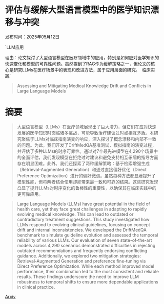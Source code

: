 # 评估与缓解大型语言模型中的医学知识漂移与冲突

发布时间：2025年05月12日

`LLM应用

理由：论文探讨了大型语言模型在医疗领域中的应用，特别是如何应对医学知识的快速变化和模型的可靠性问题。虽然提到了RAG作为缓解策略之一，但论文的核心是研究LLMs在医疗场景中的表现和改进方法，属于应用层面的研究。` `临床实践`

> Assessing and Mitigating Medical Knowledge Drift and Conflicts in Large Language Models

# 摘要

> 大型语言模型（LLMs）在医疗领域展现出了巨大潜力，但它们在应对快速发展的医学知识时面临诸多挑战，可能导致治疗建议过时或相互矛盾。本研究聚焦于LLMs对临床指南演变的响应，深入探讨了概念漂移和内部不一致的问题。为此，我们开发了DriftMedQA基准测试，模拟指南的演变过程，并评估了多种LLMs的时序可靠性。通过对7个最先进模型在4,290个场景中的全面评估，我们发现模型在拒绝过时建议和避免支持相互矛盾的指导方面存在明显困难。此外，我们还探索了两种缓解策略：基于检索增强生成（Retrieval-Augmented Generation）和通过直接偏好优化（Direct Preference Optimization）进行的偏好微调。虽然每种方法都显著提升了模型性能，但将两者结合使用却能带来最一致和可靠的结果。这些研究发现凸显了提升LLMs对时序变化的鲁棒性的重要性，以确保其在临床实践中的更可靠应用。

> Large Language Models (LLMs) have great potential in the field of health care, yet they face great challenges in adapting to rapidly evolving medical knowledge. This can lead to outdated or contradictory treatment suggestions. This study investigated how LLMs respond to evolving clinical guidelines, focusing on concept drift and internal inconsistencies. We developed the DriftMedQA benchmark to simulate guideline evolution and assessed the temporal reliability of various LLMs. Our evaluation of seven state-of-the-art models across 4,290 scenarios demonstrated difficulties in rejecting outdated recommendations and frequently endorsing conflicting guidance. Additionally, we explored two mitigation strategies: Retrieval-Augmented Generation and preference fine-tuning via Direct Preference Optimization. While each method improved model performance, their combination led to the most consistent and reliable results. These findings underscore the need to improve LLM robustness to temporal shifts to ensure more dependable applications in clinical practice.

[Arxiv](https://arxiv.org/abs/2505.07968)